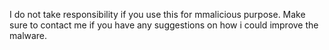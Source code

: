 I do not take responsibility if you use this for mmalicious purpose.
Make sure to contact me if you have any suggestions on how i could improve the malware.
